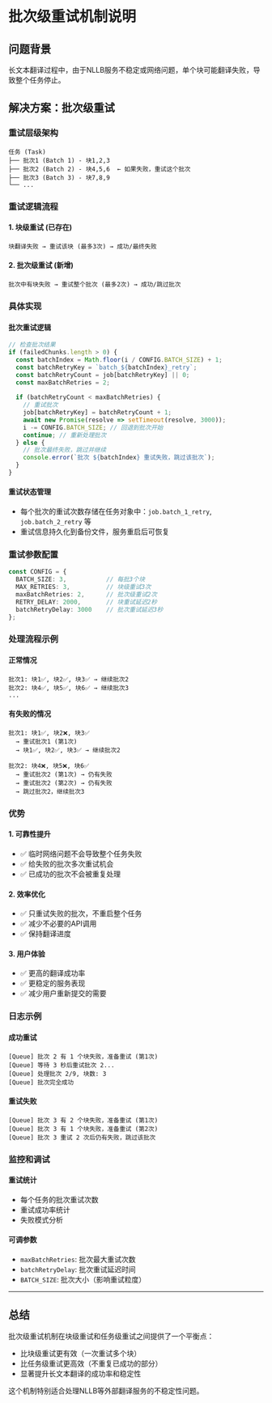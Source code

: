 # 批次级重试机制说明

## 问题背景
长文本翻译过程中，由于NLLB服务不稳定或网络问题，单个块可能翻译失败，导致整个任务停止。

## 解决方案：批次级重试

### 重试层级架构
```
任务 (Task)
├── 批次1 (Batch 1) - 块1,2,3
├── 批次2 (Batch 2) - 块4,5,6  ← 如果失败，重试这个批次
├── 批次3 (Batch 3) - 块7,8,9
└── ...
```

### 重试逻辑流程

#### 1. 块级重试 (已存在)
```
块翻译失败 → 重试该块 (最多3次) → 成功/最终失败
```

#### 2. 批次级重试 (新增)
```
批次中有块失败 → 重试整个批次 (最多2次) → 成功/跳过批次
```

### 具体实现

#### 批次重试逻辑
```typescript
// 检查批次结果
if (failedChunks.length > 0) {
  const batchIndex = Math.floor(i / CONFIG.BATCH_SIZE) + 1;
  const batchRetryKey = `batch_${batchIndex}_retry`;
  const batchRetryCount = job[batchRetryKey] || 0;
  const maxBatchRetries = 2;
  
  if (batchRetryCount < maxBatchRetries) {
    // 重试批次
    job[batchRetryKey] = batchRetryCount + 1;
    await new Promise(resolve => setTimeout(resolve, 3000));
    i -= CONFIG.BATCH_SIZE; // 回退到批次开始
    continue; // 重新处理批次
  } else {
    // 批次最终失败，跳过并继续
    console.error(`批次 ${batchIndex} 重试失败，跳过该批次`);
  }
}
```

#### 重试状态管理
- 每个批次的重试次数存储在任务对象中：`job.batch_1_retry`, `job.batch_2_retry` 等
- 重试信息持久化到备份文件，服务重启后可恢复

### 重试参数配置

```typescript
const CONFIG = {
  BATCH_SIZE: 3,           // 每批3个块
  MAX_RETRIES: 3,          // 块级重试3次
  maxBatchRetries: 2,      // 批次级重试2次
  RETRY_DELAY: 2000,       // 块重试延迟2秒
  batchRetryDelay: 3000    // 批次重试延迟3秒
};
```

### 处理流程示例

#### 正常情况
```
批次1: 块1✅, 块2✅, 块3✅ → 继续批次2
批次2: 块4✅, 块5✅, 块6✅ → 继续批次3
...
```

#### 有失败的情况
```
批次1: 块1✅, 块2❌, 块3✅ 
  → 重试批次1 (第1次)
  → 块1✅, 块2✅, 块3✅ → 继续批次2

批次2: 块4❌, 块5❌, 块6✅
  → 重试批次2 (第1次) → 仍有失败
  → 重试批次2 (第2次) → 仍有失败
  → 跳过批次2，继续批次3
```

### 优势

#### 1. 可靠性提升
- ✅ 临时网络问题不会导致整个任务失败
- ✅ 给失败的批次多次重试机会
- ✅ 已成功的批次不会被重复处理

#### 2. 效率优化
- ✅ 只重试失败的批次，不重启整个任务
- ✅ 减少不必要的API调用
- ✅ 保持翻译进度

#### 3. 用户体验
- ✅ 更高的翻译成功率
- ✅ 更稳定的服务表现
- ✅ 减少用户重新提交的需要

### 日志示例

#### 成功重试
```
[Queue] 批次 2 有 1 个块失败，准备重试 (第1次)
[Queue] 等待 3 秒后重试批次 2...
[Queue] 处理批次 2/9, 块数: 3
[Queue] 批次完全成功
```

#### 重试失败
```
[Queue] 批次 3 有 2 个块失败，准备重试 (第1次)
[Queue] 批次 3 有 1 个块失败，准备重试 (第2次)  
[Queue] 批次 3 重试 2 次后仍有失败，跳过该批次
```

### 监控和调试

#### 重试统计
- 每个任务的批次重试次数
- 重试成功率统计
- 失败模式分析

#### 可调参数
- `maxBatchRetries`: 批次最大重试次数
- `batchRetryDelay`: 批次重试延迟时间
- `BATCH_SIZE`: 批次大小（影响重试粒度）

---

## 总结

批次级重试机制在块级重试和任务级重试之间提供了一个平衡点：
- 比块级重试更有效（一次重试多个块）
- 比任务级重试更高效（不重复已成功的部分）
- 显著提升长文本翻译的成功率和稳定性

这个机制特别适合处理NLLB等外部翻译服务的不稳定性问题。
